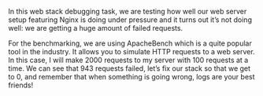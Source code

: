 In this web stack debugging task, we are testing how well our web server setup featuring Nginx is doing under pressure and it turns out it’s not doing well: we are getting a huge amount of failed requests.



For the benchmarking, we are using ApacheBench which is a quite popular tool in the industry. It allows you to simulate HTTP requests to a web server. In this case, I will make 2000 requests to my server with 100 requests at a time. We can see that 943 requests failed, let’s fix our stack so that we get to 0, and remember that when something is going wrong, logs are your best friends!
